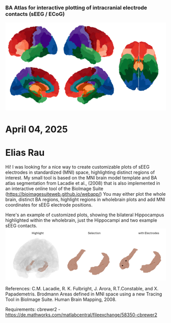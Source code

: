 
### BA Atlas for interactive plotting of intracranial electrode contacts (sEEG / ECoG) 

![screenshot](Wholebrain_Plot.PNG)

# April 04, 2025
# Elias Rau

Hi!
I was looking for a nice way to create customizable plots of sEEG electrodes in standardized (MNI) space, highlighting distinct regions of interest.
My small tool is based on the MNI brain model template and BA atlas segmentation from Lacadie et al., (2008) that is also implemented in an interactive online tool of the BioImage Suite (https://bioimagesuiteweb.github.io/webapp/)
You may either plot the whole brain, distinct BA regions, highlight regions in wholebrain plots and add MNI coordinates for sEEG electrode positions. 

Here's an example of customized plots, showing the bilateral Hippocampus highlighted within the wholebrain, just the Hippocampi and two example sEEG contacts. 
![screenshot](Custom_Plot.PNG)

References:
    C.M. Lacadie, R. K. Fulbright, J. Arora, R.T.Constable, and X. Papademetris. Brodmann Areas defined in MNI space using a new Tracing Tool in BioImage Suite. Human Brain Mapping, 2008.

Requirements:
    cbrewer2 - https://de.mathworks.com/matlabcentral/fileexchange/58350-cbrewer2

